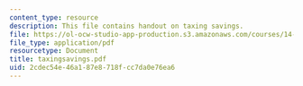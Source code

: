 ```yaml
---
content_type: resource
description: This file contains handout on taxing savings.
file: https://ol-ocw-studio-app-production.s3.amazonaws.com/courses/14-472-public-economics-ii-spring-2004/2cdec54e46a187e8718fcc7da0e76ea6_taxingsavings.pdf
file_type: application/pdf
resourcetype: Document
title: taxingsavings.pdf
uid: 2cdec54e-46a1-87e8-718f-cc7da0e76ea6
---
```

